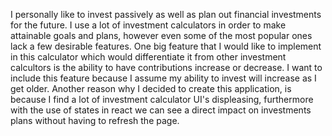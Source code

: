 I personally like to invest passively as well as plan out financial investments for the future. I use a lot of investment calculators in order to make attainable goals and plans, however even some of the most popular ones lack a few desirable features. One big feature that I would like to implement in this calculator which would differentiate it from other investment calcultors is the ability to have contributions increase or decrease. I want to include this feature because I assume my ability to invest will increase as I get older. Another reason why I decided to create this application, is because I find a lot of investment calculator UI's displeasing, furthermore with the use of states in react we can see a direct impact on investments plans without having to refresh the page.

